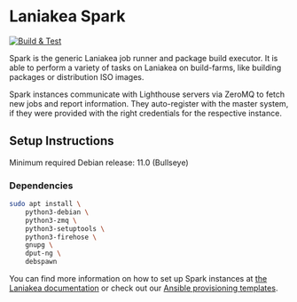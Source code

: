 # Laniakea Spark
[![Build & Test](https://github.com/lkhq/laniakea-spark/actions/workflows/python.yml/badge.svg)](https://github.com/lkhq/laniakea-spark/actions/workflows/python.yml)

Spark is the generic Laniakea job runner and package build executor.
It is able to perform a variety of tasks on Laniakea on build-farms, like building
packages or distribution ISO images.

Spark instances communicate with Lighthouse servers via ZeroMQ to fetch new jobs and
report information. They auto-register with the master system, if they were provided
with the right credentials for the respective instance.

## Setup Instructions

Minimum required Debian release: 11.0 (Bullseye)

### Dependencies

```Bash
sudo apt install \
	python3-debian \
	python3-zmq \
	python3-setuptools \
	python3-firehose \
	gnupg \
	dput-ng \
	debspawn
```

You can find more information on how to set up Spark instances at
[the Laniakea documentation](https://laniakea-hq.readthedocs.io/latest/general/worker-setup.html)
or check out our [Ansible provisioning templates](https://github.com/lkhq/spark-setup).
